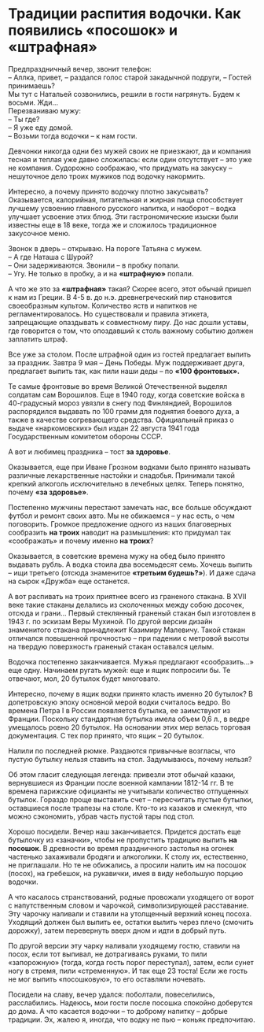 #  Традиции распития водочки. Как появились «посошок» и «штрафная»
Предпраздничный вечер, звонит телефон:  
– Аллка, привет, – раздался голос старой закадычной подруги, – Гостей принимаешь?  
Мы тут с Натальей созвонились, решили в гости нагрянуть. Будем к восьми. Жди…  
Перезваниваю мужу:  
– Ты где?  
– Я уже еду домой.  
– Возьми тогда водочки – к нам гости.

Девчонки никогда одни без мужей своих не приезжают, да и компания тесная и теплая уже давно сложилась: если один отсутствует – это уже не компания.
Судорожно соображаю, что придумать на закуску – нешуточное дело троих мужиков под водочку накормить.

Интересно, а почему принято водочку плотно закусывать? Оказывается, калорийная, питательная и жирная пища способствует лучшему усвоению главного русского напитка, и наоборот – водка улучшает усвоение этих блюд. Эти гастрономические изыски были известны еще в 18 веке, тогда же и сложилось традиционное закусочное меню.

Звонок в дверь – открываю. На пороге Татьяна с мужем.  
– А где Наташа с Шурой?  
– Они задерживаются. Звонили – в пробку попали.  
– Угу. Не только в пробку, а и на **«штрафную»** попали.  

А что же это за **«штрафная»** такая? Скорее всего, этот обычай пришел к нам из Греции. В 4-5 в. до н.э. древнегреческий пир становится своеобразным культом. Количество яств и напитков не регламентировалось. Но существовали и правила этикета, запрещающие опаздывать к совместному пиру. До нас дошли уставы, где говорится о том, что опоздавший к столь важному событию должен заплатить штраф.

Все уже за столом. После штрафной один из гостей предлагает выпить за праздник. Завтра 9 мая – День Победы. Муж поддерживает друга, предлагает выпить так, как пили наши деды – по **«100 фронтовых».**

Те самые фронтовые во время Великой Отечественной выделял солдатам сам Ворошилов. Еще в 1940 году, когда советские войска в 40-градусный мороз увязли в снегу под Финляндией, Ворошилов распорядился выдавать по 100 грамм для поднятия боевого духа, а также в качестве согревающего средства. Официальный приказ о выдаче «наркомовских» был издан 22 августа 1941 года Государственным комитетом обороны СССР.

А вот и любимец праздника – тост **за здоровье**.

Оказывается, еще при Иване Грозном водками было принято называть различные лекарственные настойки и снадобья. Принимали такой крепкий алкоголь исключительно в лечебных целях. Теперь понятно, почему **«за здоровье»**.

Постепенно мужчины перестают замечать нас, все больше обсуждают футбол и ремонт своих авто. Мы не обижаемся – у нас есть, о чем поговорить. Громкое предложение одного из наших благоверных сообразить **на троих** наводит на размышления: кто придумал так «соображать» и почему именно **на троих**?

Оказывается, в советские времена мужу на обед было принято выдавать рубль. А водка стоила два восемьдесят семь. Хочешь выпить – ищи третьего (отсюда знаменитое **«третьим будешь?»**). И даже сдача на сырок «Дружба» еще останется.

А вот распивать на троих приятнее всего из граненого стакана. В XVII веке такие стаканы делались из сколоченных между собою досочек, отсюда и грани... Первый стеклянный граненый стакан был изготовлен в 1943 г. по эскизам Веры Мухиной. По другой версии дизайн знаменитого стакана принадлежит Казимиру Малевичу. Такой стакан отличался повышенной прочностью – при падении с метровой высоты на твердую поверхность граненый стакан оставался целым.

Водочка постепенно заканчивается. Мужья предлагают «сообразить…» еще одну. Начинаем ругать мужей: еще и ящик попросили бы. Те отвечают, мол, 20 бутылок будет многовато.

Интересно, почему в ящик водки принято класть именно 20 бутылок? В допетровскую эпоху основной мерой водки считалось ведро. Во времена Петра I в России появляется бутылка, ее заимствуют из Франции. Поскольку стандартная бутылка имела объем 0,6 л., в ведре умещалось ровно 20 бутылок. На основании этих мер велась торговая документация. С тех пор принято, что ящик – 20 бутылок.

Налили по последней рюмке. Раздаются привычные возгласы, что пустую бутылку нельзя ставить на стол. Задумываюсь, почему нельзя?

Об этом гласит следующая легенда: привезли этот обычай казаки, вернувшиеся из Франции после военной кампании 1812-14 гг. В те времена парижские официанты не учитывали количество отпущенных бутылок. Гораздо проще выставить счет – пересчитать пустые бутылки, оставшиеся после трапезы на столе. Кто-то из казаков и смекнул, что можно сэкономить, убрав часть пустой тары под стол.

Хорошо посидели. Вечер наш заканчивается. Придется достать еще бутылочку из «заначки», чтобы не пропустить традицию выпить **на посошок**. В древности во время праздничного застолья на огонек частенько захаживали бродяги и алкоголики. К столу их, естественно, не приглашали. Но те не обижались, а просили налить им на посошок (посох), на гребешок, на рукавички, имея в виду небольшую порцию водочки.

А что касалось странствований, родные провожали уходящего от ворот с напутственным словом и чарочкой, символизирующей расставание. Эту чарочку наливали и ставили на утолщенный верхний конец посоха. Уходящий должен был выпить ее, остатки вылить через плечо (смочить дорожку), затем перевернуть вверх дном и идти в добрый путь.

По другой версии эту чарку наливали уходящему гостю, ставили на посох, если тот выпивал, не дотрагиваясь руками, то пили «запорожную» (тогда, когда гость порог переступал), затем, если сунет ногу в стремя, пили «стременную». И так еще 23 тоста! Если же гость не мог выпить «посошковую», то его оставляли ночевать.

Посидели на славу, вечер удался: поболтали, повеселились, расслабились. Надеюсь, мои гости после посошка спокойно доберутся до дома. А что касается водочки – то доброму напитку – добрые традиции. Эх, жалею я, иногда, что водку не пью – коньяк предпочитаю.
